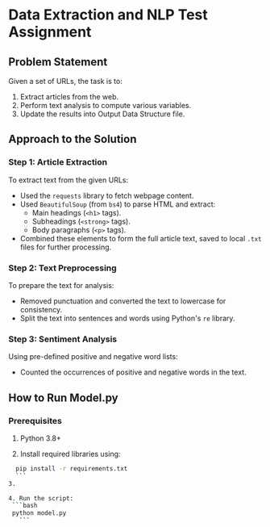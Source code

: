 # Data Extraction and NLP Test Assignment 

## Problem Statement

Given a set of URLs, the task is to:
1. Extract articles from the web.
2. Perform text analysis to compute various variables.
3. Update the results into Output Data Structure file.


## Approach to the Solution

### **Step 1: Article Extraction**
To extract text from the given URLs:
- Used the `requests` library to fetch webpage content.
- Used `BeautifulSoup` (from `bs4`) to parse HTML and extract:
  - Main headings (`<h1>` tags).
  - Subheadings (`<strong>` tags).
  - Body paragraphs (`<p>` tags).
- Combined these elements to form the full article text, saved to local `.txt` files for further processing.

### **Step 2: Text Preprocessing**
To prepare the text for analysis:
- Removed punctuation and converted the text to lowercase for consistency.
- Split the text into sentences and words using Python's `re` library.

### **Step 3: Sentiment Analysis**
Using pre-defined positive and negative word lists:
- Counted the occurrences of positive and negative words in the text.

  

## How to Run Model.py

### Prerequisites
1. Python 3.8+

2. Install required libraries using: 
  ```bash
    pip install -r requirements.txt   
    ```
3. 

4. Run the script:
   ```bash
   python model.py
     ```


